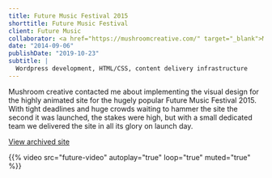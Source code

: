 ```yaml
---
title: Future Music Festival 2015
shorttitle: Future Music Festival
client: Future Music
collaborator: <a href="https://mushroomcreative.com/" target="_blank">Mushroom Creative</a>
date: "2014-09-06"
publishDate: "2019-10-23"
subtitle: |
  Wordpress development, HTML/CSS, content delivery infrastructure
---
```



Mushroom creative contacted me about implementing the visual design for the highly animated site for the hugely popular Future Music Festival 2015. With tight deadlines and huge crowds waiting to hammer the site the second it was launched, the stakes were high, but with a small dedicated team we delivered the site in all its glory on launch day.

[View archived site](https://web.archive.org/web/20141215182340/http://www.futuremusicfestival.com.au/2015)

{{% video src="future-video" autoplay="true" loop="true" muted="true" %}}
